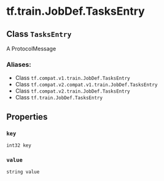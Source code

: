 <div itemscope itemtype="http://developers.google.com/ReferenceObject">
<meta itemprop="name" content="tf.train.JobDef.TasksEntry" />
<meta itemprop="path" content="Stable" />
<meta itemprop="property" content="key"/>
<meta itemprop="property" content="value"/>
</div>

# tf.train.JobDef.TasksEntry

## Class `TasksEntry`

A ProtocolMessage



### Aliases:

* Class `tf.compat.v1.train.JobDef.TasksEntry`
* Class `tf.compat.v2.compat.v1.train.JobDef.TasksEntry`
* Class `tf.compat.v2.train.JobDef.TasksEntry`
* Class `tf.train.JobDef.TasksEntry`

<!-- Placeholder for "Used in" -->


## Properties

<h3 id="key"><code>key</code></h3>

`int32 key`


<h3 id="value"><code>value</code></h3>

`string value`





